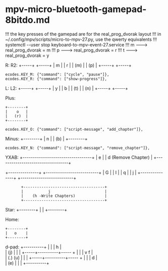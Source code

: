 # mpv-micro-bluetooth-gamepad-8bitdo.md

!!! the key presses of the gamepad are for the real_prog_dvorak layout
!!! in ~/.config/mpv/scripts/micro-to-mpv-27.py, use the qwerty equivalents
!!! systemctl --user stop keyboard-to-mpv-event-27.service
!!! m ---> real_prog_dvorak = m
!!! p ---> real_prog_dvorak = r
!!! t ---> real_prog_dvorak = y

R:        R2:
 +-----+    +-----+
 |  m  |    |  r  |
 | (m) |    | (p) |
 +-----+    +-----+

    ecodes.KEY_M: {"command": ["cycle", "pause"]},
    ecodes.KEY_R: {"command": ["show-progress"]},

L:        L2:
 +-----+    +-----+
 |  y  |    |  b  |
 | (t) |    | (n) |
 +-----+    +-----+

Plus:

    +--------+
    |    o   |
    |   (r)  |
    +--------+

    ecodes.KEY_O: {"command": ["script-message", "add_chapter"]},

Minus:
    +--------+
    |    n   |
    |   (b)  |
    +--------+

    ecodes.KEY_N: {"command": ["script-message", "remove_chapter"]},

YXAB:
           +----------------------------------+
           |            e                     |
           |     d (Remove Chapter)           |
           +----------------------------------+

+---------------+                          +--------------------------+
|      G        |                          |           I              |
|      q        |                          |           j              |
+---------------+                          +--------------------------+

           +------------------------------------+
           |           j                        |
           |    (h -Write Chapters)             |
           +------------------------------------+

Star:
    +--------+
    |        |
    +--------+

Home:

    +--------+
    |   o    |
    +--------+

d-pad:
          +----------+
          |          |
          |     h    |  
          |    (j)   |
          |          |
    +-----+----------+----- +
    |                       |
    |  v                f   |  
    | (.)              (u)  |
    |                       |
    +-----+----------+----- +
          |          |
          |    d     |  
          |   (e)    |
          |          |
          +----------+

